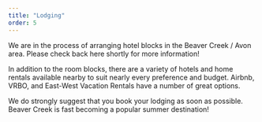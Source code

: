 ```yaml
---
title: "Lodging"
order: 5
---
```


We are in the process of arranging hotel blocks in the Beaver Creek / Avon area. Please check back here shortly for more information!

In addition to the room blocks, there are a variety of hotels and home rentals available nearby to suit nearly every preference and budget. Airbnb, VRBO, and East-West Vacation Rentals have a number of great options.

We do strongly suggest that you book your lodging as soon as possible. Beaver Creek is fast becoming a popular summer destination!
